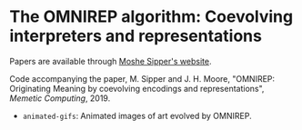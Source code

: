 # The OMNIREP algorithm: Coevolving interpreters and representations

Papers are available through [Moshe Sipper's website](http://www.moshesipper.com/).

Code accompanying the paper, M. Sipper and J. H. Moore, "OMNIREP: Originating Meaning by coevolving encodings and representations", *Memetic Computing*, 2019.

* `animated-gifs`: Animated images of art evolved by OMNIREP. 
